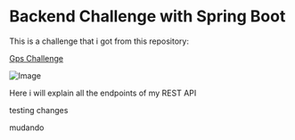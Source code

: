 # Backend Challenge with Spring Boot

This is a challenge that i got from this repository:

[Gps Challenge](https://github.com/backend-br/desafios/blob/master/points-of-interest/PROBLEM.md)

![Image](https://play-lh.googleusercontent.com/wvJNF9Q2sSg8Z7sKScWhqTptjb1r4HdVjc8fjXiBEnxM3h9KPGy9rkfiowV6P8OLq0A)


Here i will explain all the endpoints of my REST API

testing changes

mudando

